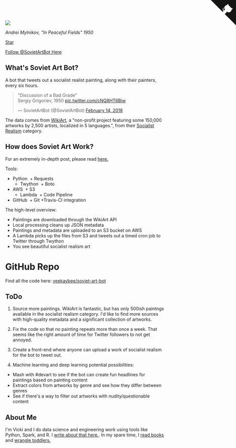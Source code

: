 ![](https://raw.githubusercontent.com/veekaybee/soviet-art-bot/gh-pages/static/in_peaceful_fields.jpg)

*Andrei Mylnikov, "In Peaceful Fields" 1950*

<a class="github-button" href="https://github.com/veekaybee/soviet-art-bot" data-icon="octicon-star" data-size="large" data-show-count="true" aria-label="Star soviet-art-bot on GitHub">Star</a>

<a class="twitter-follow-button"
  href="https://twitter.com/SovietArtBot"
  data-size="large">
Follow @SovietArtBot Here</a>

## What's Soviet Art Bot? 

A bot that tweets out a socialist realist painting, along with their painters, every six hours. 

<blockquote class="twitter-tweet" data-lang="en"><p lang="en" dir="ltr">&quot;Discussion of a Bad Grade&quot;<br>Sergiy Grigoriev, 1950 <a href="https://t.co/cNQ8HT6Biw">pic.twitter.com/cNQ8HT6Biw</a></p>&mdash; SovietArtBot (@SovietArtBot) <a href="https://twitter.com/SovietArtBot/status/963618544775811073?ref_src=twsrc%5Etfw">February 14, 2018</a></blockquote>
<script async src="https://platform.twitter.com/widgets.js" charset="utf-8"></script>

The data comes from [WikiArt](https://www.wikiart.org/), a "non-profit project featuring some 150,000 artworks by 2,500 artists, localized in 5 languages.", from their [Socialist Realism](https://www.wikiart.org/en/paintings-by-style/socialist-realism?select=featured) category. 

## How does Soviet Art Work? 

For an extremely in-depth post, please read [here.](http://veekaybee.github.io/)

Tools: 

+ Python
  + Requests
  + Twython
  + Boto
+ AWS
  + S3
  + Lambda
  + Code Pipeline
+ GitHub
  + Git
  +Travis-CI integration 


The high-level overview: 

+ Paintings are downloaded through the WikiArt API
+ Local processing cleans up JSON metadata
+ Paintings and metadata are uploaded to an S3 bucket on AWS
+ A Lambda picks up the files from S3 and tweets out a timed cron job to Twitter through Twython
+ You see beautiful socialist realism art

# GitHub Repo

Find all the code here: 
[veekaybee/soviet-art-bot](https://github.com/veekaybee/soviet-art-bot)


## ToDo

1) Source more paintings. WikiArt is fantastic, but has only 500ish paintngs available in the socialist realism category. I'd like to find more sources with high-quality metadata and a significant collection of artworks. 

2) Fix the code so that no painting repeats more than once a week. That seems like the right amount of time for Twitter followers to not get annoyed. 

3) Create a front-end where anyone can upload a work of socialist realism for the bot to tweet out. 

4) Machine learning and deep learning potential possibilities: 

  + Mash with #devart to see if the bot can create fun headlines for paintings based on painting content 
  + Extract colors from artworks by genre and see how they differ between genres
  + See if there's a way to filter out artworks with nudity/questionable content
  


## About Me

I'm Vicki and I do data science and engineering work using tools like Python, Spark, and R. I [write about that here.](http://veekaybee.github.io/). In my spare time, I [read books](http://blog.vickiboykis.com/2018/01/02/favorite-books/) and [wrangle toddlers.](http://blog.vickiboykis.com/2017/06/27/moana/) 

<a href="https://github.com/veekaybee/soviet-art-bot" class="github-corner"><svg width="80" height="80" viewBox="0 0 250 250" style="fill:#151513; color:#fff; position: absolute; top: 0; border: 0; right: 0;"><path d="M0,0 L115,115 L130,115 L142,142 L250,250 L250,0 Z"></path><path d="M128.3,109.0 C113.8,99.7 119.0,89.6 119.0,89.6 C122.0,82.7 120.5,78.6 120.5,78.6 C119.2,72.0 123.4,76.3 123.4,76.3 C127.3,80.9 125.5,87.3 125.5,87.3 C122.9,97.6 130.6,101.9 134.4,103.2" fill="currentColor" style="transform-origin: 130px 106px;" class="octo-arm"></path><path d="M115.0,115.0 C114.9,115.1 118.7,116.5 119.8,115.4 L133.7,101.6 C136.9,99.2 139.9,98.4 142.2,98.6 C133.8,88.0 127.5,74.4 143.8,58.0 C148.5,53.4 154.0,51.2 159.7,51.0 C160.3,49.4 163.2,43.6 171.4,40.1 C171.4,40.1 176.1,42.5 178.8,56.2 C183.1,58.6 187.2,61.8 190.9,65.4 C194.5,69.0 197.7,73.2 200.1,77.6 C213.8,80.2 216.3,84.9 216.3,84.9 C212.7,93.1 206.9,96.0 205.4,96.6 C205.1,102.4 203.0,107.8 198.3,112.5 C181.9,128.9 168.3,122.5 157.7,114.1 C157.9,116.9 156.7,120.9 152.7,124.9 L141.0,136.5 C139.8,137.7 141.6,141.9 141.8,141.8 Z" fill="currentColor" class="octo-body"></path></svg></a><style>.github-corner:hover .octo-arm{animation:octocat-wave 560ms ease-in-out}@keyframes octocat-wave{0%,100%{transform:rotate(0)}20%,60%{transform:rotate(-25deg)}40%,80%{transform:rotate(10deg)}}@media (max-width:500px){.github-corner:hover .octo-arm{animation:none}.github-corner .octo-arm{animation:octocat-wave 560ms ease-in-out}}</style><script async defer src="https://buttons.github.io/buttons.js"></script>
